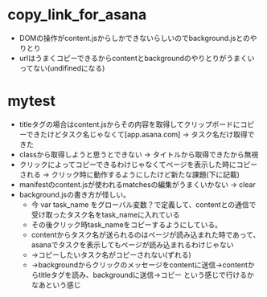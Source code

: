 # copy_link_for_asana
- DOMの操作がcontent.jsからしかできないらしいのでbackground.jsとのやりとり
- urlはうまくコピーできるからcontentとbackgroundのやりとりがうまくいってない(undifinedになる)

# mytest
- titleタグの場合はcontent.jsからその内容を取得してクリップボードにコピーできたけどタスク名じゃなくて[app.asana.com] -> タスク名だけ取得できた
- classから取得しようと思うとできない -> タイトルから取得できたから無視
- クリックによってコピーできるわけじゃなくてページを表示した時にコピーされる -> クリック時に動作するようにしたけど新たな課題(下に記載)
- manifestのcontent.jsが使われるmatchesの編集がうまくいかない -> clear
- background.jsの書き方が怪しい。
	- 今 var task_name をグローバル変数？で定義して、contentとの通信で受け取ったタスク名をtask_nameに入れている
	- その後クリック時task_nameをコピーするようにしている。
	- contentからタスク名が送られるのはページが読み込まれた時であって、asanaでタスクを表示してもページが読み込まれるわけじゃない
	- ->コピーしたいタスク名がコピーされない(ずれる)
	- ->backgroundからクリックのメッセージをcontentに送信->contentからtitleタグを読み、backgroundに送信->コピー という感じで行けるかなあという感じ
